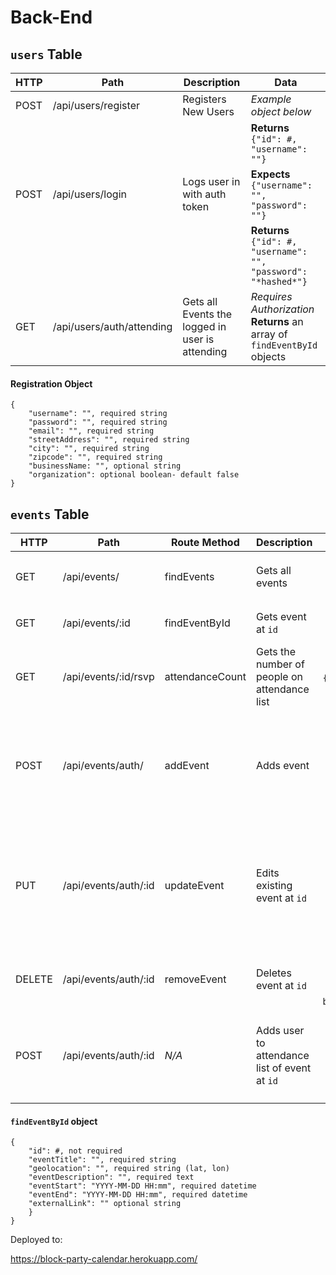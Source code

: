 # Back-End

## `users` Table

| HTTP | Path | Description | Data |
| --- | --- | --- | --- |
| POST | /api/users/register | Registers New Users | _Example object below_ |
| | | | **Returns** `{"id": #, "username": ""}`
| POST | /api/users/login | Logs user in with auth token | **Expects** `{"username": "", "password": ""}`|
| | | | **Returns** `{"id": #, "username": "", "password": "*hashed*"}`
| GET | /api/users/auth/attending | Gets all Events the logged in user is attending | _Requires Authorization_ **Returns** an array of `findEventById` objects


#### Registration Object
```
{
    "username": "", required string
    "password": "", required string
    "email": "", required string
    "streetAddress": "", required string
    "city": "", required string
    "zipcode": "", required string
    "businessName: "", optional string
    "organization": optional boolean- default false
}
```
## `events` Table

| HTTP | Path | Route Method | Description | Data |
| --- | --- | --- | --- | :---: |
| GET | /api/events/ | findEvents | Gets all events| **Returns** an Array of `findEventById` objects|
| GET | /api/events/:id | findEventById | Gets event at `id` | **Returns** a findEventById object|
| GET | /api/events/:id/rsvp | attendanceCount | Gets the number of people on attendance list | **Returns** `{"attendance": #}`
| POST | /api/events/auth/ | addEvent | Adds event | _Authorization Required_ **Expects** `findEventById` JSON object _without id_. **Returns** `findEventById` object|
| PUT | /api/events/auth/:id | updateEvent | Edits existing event at `id` | _Authorization Required_ **Expects** `findEventById` JSON object **Returns** an object: `{"message": "Event was successfully updated"}`
| DELETE | /api/events/auth/:id | removeEvent | Deletes event at `id` | **Returns** an object: `{"message": "Event has been deleted"}` |
| POST | /api/events/auth/:id | _N/A_ | Adds user to attendance list of event at `id` |_Authorization Required_ **Returns** an object: `{"message": "user was added to event}`|


#### `findEventById` object
```
{
    "id": #, not required
    "eventTitle": "", required string
    "geolocation": "", required string (lat, lon)
    "eventDescription": "", required text
    "eventStart": "YYYY-MM-DD HH:mm", required datetime
    "eventEnd": "YYYY-MM-DD HH:mm", required datetime
    "externalLink": "" optional string
    }
}
```
Deployed to:

https://block-party-calendar.herokuapp.com/
